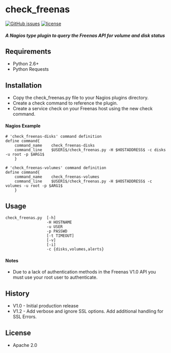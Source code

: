 # check_freenas
[![GitHub issues](https://img.shields.io/github/issues/patricknbyrne/check_freenas.svg)](https://github.com/PatrickNByrne/check_freenas/issues)
[![license](https://img.shields.io/github/license/patricknbyrne/check_freenas.svg)](https://github.com/PatrickNByrne/check_freenas/blob/master/LICENSE)

##### A Nagios type plugin to query the Freenas API for volume and disk status

## Requirements

* Python 2.6+
* Python Requests

## Installation

* Copy the check_freenas.py file to your Nagios plugins directory.
* Create a check command to reference the plugin. 
* Create a service check on your Freenas host using the new check command. 

#### Nagios Example

```
# 'check_freenas-disks' command definition
define command{
	command_name	check_freenas-disks
	command_line	$USER1$/check_freenas.py -H $HOSTADDRESS$ -c disks -u root -p $ARG1$
	}

# 'check_freenas-volumes' command definition
define command{
	command_name	check_freenas-volumes
	command_line	$USER1$/check_freenas.py -H $HOSTADDRESS$ -c volumes -u root -p $ARG1$
	}
```

## Usage

```
check_freenas.py  [-h] 
                  -H HOSTNAME 
                  -u USER 
                  -p PASSWD 
                  [-t TIMEOUT] 
                  [-v]
                  [-i] 
                  -c {disks,volumes,alerts}
```

#### Notes

* Due to a lack of authentication methods in the Freenas V1.0 API you must use your root user to authenticate.

## History

* V1.0 - Initial production release
* V1.2 - Add verbose and ignore SSL options. Add additional handling for SSL Errors.

## License

* Apache 2.0

